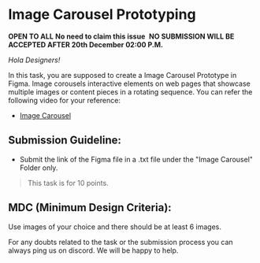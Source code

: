 # Image Carousel Prototyping
**OPEN TO ALL**
**No need to claim this issue** 
**NO SUBMISSION WILL BE ACCEPTED AFTER 20th December 02:00 P.M.**

*Hola Designers!*

In this task, you are supposed to create a Image Carousel Prototype in Figma. Image corousels interactive elements on web pages that showcase multiple images or content pieces in a rotating sequence. You can refer the following video for your reference:

- [Image Carousel](https://youtu.be/ZBKS7stXSio?si=mvQi0qiCDSQG7Xat)

## **Submission Guideline:**

- Submit the link of the Figma file in a .txt file under the "Image Carousel" Folder only.

> This task is for 10 points.

## **MDC (Minimum Design Criteria):**

Use images of your choice and there should be at least 6 images.

For any doubts related to the task or the submission process you can always ping us on discord. We will be happy to help.
